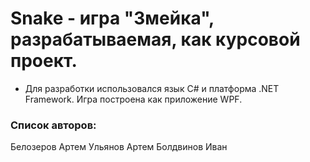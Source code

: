 # Snake - игра "Змейка", разрабатываемая, как курсовой проект.
* Для разработки использовался язык C# и платформа .NET Framework. Игра построена как приложение WPF.
### Список авторов: 
Белозеров Артем
Ульянов Артем
Болдвинов Иван
